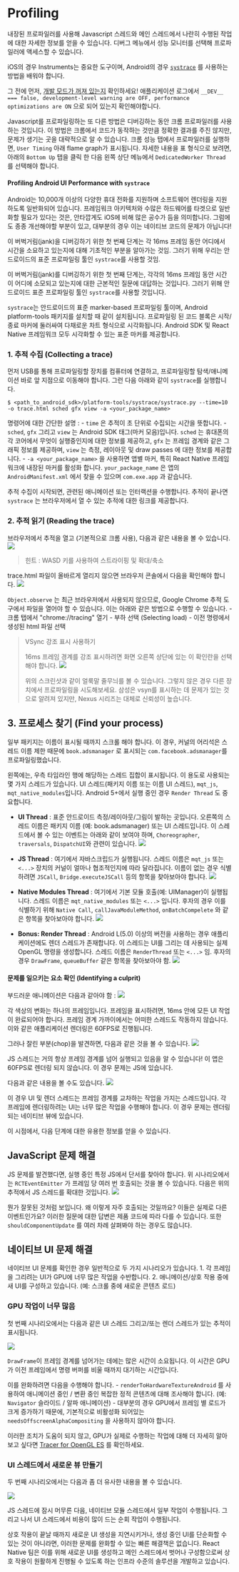 # Profiling
내장된 프로파일러를 사용해 Javascript 스레드와 메인 스레드에서 나란히 수행된 작업에 대한 자세한 정보를 얻을 수 있습니다. 디버그 메뉴에서 성능 모니터를 선택해 프로파일러에 액세스할 수 있습니다. 

iOS의 경우 Instruments는 중요한 도구이며, Android의 경우 [`systrace`](https://reactnative.dev/docs/profiling#profiling-android-ui-performance-with-systrace) 를 사용하는 방법을 배워야 합니다.

그 전에 먼저, [개발 모드가 꺼져 있는지](https://reactnative.dev/docs/performance#running-in-development-mode-devtrue) 확인하세요! 애플리케이션 로그에서 `__DEV__ === false, development-level warning are OFF, performance optimizations are ON` 으로 되어 있는지 확인해야합니다. 

Javascript를 프로파일링하는 또 다른 방법은 디버깅하는 동안 크롬 프로파일러를 사용하는 것입니다. 이 방법은 크롬에서 코드가 동작하는 것만큼 정확한 결과를 주진 않지만, 문제가 생기는 곳을 대략적으로 알 수 있습니다. 크롬 성능 탭에서 프로파일러를 실행하면, `User Timing` 아래 flame graph가 표시됩니다. 자세한 내용을 표 형식으로 보려면, 아래의 `Bottom Up` 탭을 클릭 한 다음 왼쪽 상단 메뉴에서 `DedicatedWorker Thread` 를 선택해야 합니다.

#### Profiling Android UI Performance with `systrace`
Android는 10,000개 이상의 다양한 휴대 전화를 지원하며 소프트웨어 렌더링을 지원하도록 일반화되어 있습니다. 프레임워크 아키텍처와 수많은 하드웨어를 타겟으로 일반화할 필요가 있다는 것은, 안타깝게도 iOS에 비해 많은 공수가 듬을 의미합니다. 그럼에도 종종 개선해야할 부분이 있고, 대부분의 경우 이는 네이티브 코드의 문제가 아닙니다!

이 버벅거림(jank)을 디버깅하기 위한 첫 번째 단계는 각 16ms 프레임 동안 어디에서 시간을 소요하고 있는지에 대해 기초적인 부분을 알아가는 것임. 그러기 위해 우리는 안드로이드의 표준 프로파일링 툴인 `systrace`를 사용할 것임.

이 버벅거림(jank)를 디버깅하기 위한 첫 번째 단계는, 각각의 16ms 프레임 동안 시간이 어디에 소모되고 있는지에 대한 근본적인 질문에 대답하는 것입니다. 그러기 위해 안드로이드 표준 프로파일링 툴인 `systrace`를 사용할 것입니다.

`systrace`는 안드로이드의 표준 marker-based 프로파일링 툴이며, Android platform-tools 패키지를 설치할 때 같이 설치됩니다. 프로파일링 된 코드 블록은 시작/종료 마커에 둘러싸여 다채로운 차트 형식으로 시각화됩니다. Android SDK 및 React Native 프레임워크 모두 시각화할 수 있는 표준 마커를 제공합니다. 

### 1. 추적 수집 (Collecting a trace)
먼저 USB를 통해 프로파일링할 장치를 컴퓨터에 연결하고, 프로파일링할 탐색/애니메이션 바로 앞 지점으로 이동해야 합니다. 그런 다음 아래와 같이 `systrace`를 실행합니다. 
```
$ <path_to_android_sdk>/platform-tools/systrace/systrace.py --time=10 -o trace.html sched gfx view -a <your_package_name>
```

명령어에 대한 간단한 설명 :
	- `time` 은 추적이 초 단위로 수집되는 시간을 뜻합니다. 
	- `sched`, `gfx` 그리고 `view` 는 Android SDK 태그(마커 모음)입니다. `sched` 는 휴대폰의 각 코어에서 무엇이 실행중인지에 대한 정보를 제공하고, `gfx` 는 프레임 경계와 같은 그래픽 정보를 제공하며, `view` 는 측정, 레이아웃 및 draw passes 에 대한 정보를 제공합니다. 
    - `-a <your_package_name>` 을 사용하면 앱별 마커, 특히 React Native 프레임워크에 내장된 마커를 활성화 합니다. `your_package_name` 은 앱의 `AndroidManifest.xml` 에서 찾을 수 있으며 `com.exe.app` 과 같습니다. 

추적 수집이 시작되면, 관련된 애니메이션 또는 인터랙션을 수행합니다. 추적이 끝나면 `systrace` 는 브라우저에서 열 수 있는 추적에 대한 링크를 제공합니다. 

### 2. 추적 읽기 (Reading the trace)
브라우저에서 추적을 열고 (기본적으로 크롬 사용), 다음과 같은 내용을 볼 수 있습니다. 
![](https://images.velog.io/images/leejiwonn/post/4c5b474c-3eb7-4f6f-8ff5-6e6f0e703d12/image.png)

> 힌트 : WASD 키를 사용하여 스트라이핑 및 확대/축소

trace.html 파일이 올바르게 열리지 않으면 브라우저 콘솔에서 다음을 확인해야 합니다. 
![](https://images.velog.io/images/leejiwonn/post/162ac4ea-d0f8-4bce-bda1-ba2a23e91acb/image.png)

`Object.observe` 는 최근 브라우저에서 사용되지 않으므로, Google Chrome 추적 도구에서 파일을 열어야 할 수 있습니다. 이는 아래와 같은 방법으로 수행할 수 있습니다.
	- 크롬 탭에서 "chrome://tracing" 열기
    - 부하 선택 (Selecting load)
    - 이전 명령에서 생성된 html 파일 선택

> VSync 강조 표시 사용하기
> 
> 16ms 프레임 경계를 강조 표시하려면 화면 오른쪽 상단에 있는 이 확인란을 선택해야 합니다.
> ![](https://images.velog.io/images/leejiwonn/post/961b83a9-051c-4707-8d97-e22c826abe1b/image.png)
>
> 위의 스크린샷과 같이 얼룩말 줄무늬를 볼 수 있습니다. 그렇지 않은 경우 다른 장치에서 프로파일링을 시도해보세요. 삼성은 vsyn를 표시하는 데 문제가 있는 것으로 알려져 있지만, Nexus 시리즈는 대체로 신뢰성이 높습니다. 

## 3. 프로세스 찾기 (Find your process)
일부 패키지는 이름이 표시될 때까지 스크롤 해야 합니다. 이 경우, 커널의 어리석은 스레드 이름 제한 때문에 `book.adsmanager` 로 표시되는 `com.facebook.adsmanager`를 프로파일링했습니다. 

왼쪽에는, 우측 타임라인 행에 해당하는 스레드 집합이 표시됩니다. 이 용도로 사용되는 몇 가지 스레드가 있습니다. UI 스레드(패키지 이름 또는 이름 UI 스레드), `mqt_js`, `mqt_native_modules`입니다. Android 5+에서 실행 중인 경우 `Render Thread` 도 중요합니다. 

- **UI Thread** : 표준 안드로이드 측정/레이아웃/그림이 발하는 곳입니다. 오른쪽의 스레드 이름은 패키지 이름 (예: book.adsmanager) 또는 UI 스레드입니다. 이 스레드에서 볼 수 있는 이벤트는 아래와 같이 보여야 하며, `Choreographer`, `traversals`, `DispatchUI`와 관련이 있습니다. 
![](https://images.velog.io/images/leejiwonn/post/53dda83a-1c33-4767-83e5-0cad50363afd/image.png)

- **JS Thread** : 여기에서 자바스크립드가 실행됩니다. 스레드 이름은 `mqt_js` 또는 `<...>` 장치의 커널이 얼마나 협조적인지에 따라 달라집니다. 이름이 없는 경우 식별하려면 `JSCall`, `Bridge.executeJSCall` 등의 항목을 찾아보아야 합니다.
![](https://images.velog.io/images/leejiwonn/post/421d003a-9414-403e-8b67-a1235b63e7cc/image.png)

- **Native Modules Thread** : 여기에서 기본 모듈 호출(예: UIManager)이 실행됩니다. 스레드 이름은 `mqt_native_modules` 또는 `<...>` 입니다. 후자의 경우 이를 식별하기 위해 `Native Call`, `callJavaModuleMethod`, `onBatchCompelete` 와 같은 항목을 찾아보아야 합니다. 
![](https://images.velog.io/images/leejiwonn/post/94fd92ef-71f4-4c17-b133-0a42d1300da1/image.png)

- **Bonus: Render Thread** : Android L(5.0) 이상의 버전을 사용하는 경우 애플리케이션에도 렌더 스레드가 존재합니다. 이 스레드는 UI를 그리는 데 사용되는 실제 OpenGL 명령을 생성합니다. 스레드 이름은 `RenderThread` 또는 `<...>` 임. 후자의 경우 `DrawFrame`, `queueBuffer` 같은 항목을 찾아보아야 함.
![](https://images.velog.io/images/leejiwonn/post/578e9ba7-5798-4908-a227-15645254df98/image.png)
    
#### 문제를 일으키는 요소 확인 (Identifying a culprit)

부드러운 애니메이션은 다음과 같아야 함 :
![](https://images.velog.io/images/leejiwonn/post/c500230f-5cb0-4c30-bd43-ccb02c792920/image.png)

각 색상의 변화는 하나의 프레임입니다. 프레임을 표시하려면, 16ms 안에 모든 UI 작업이 완료되어야 합니다. 프레임 경계 가까이에서는 어떠한 스레드도 작동하지 않습니다. 이와 같은 애플리케이션 렌더링은 60FPS로 진행됩니다. 

그러나 잘린 부분(chop)을 발견하면, 다음과 같은 것을 볼 수 있습니다.
![](https://images.velog.io/images/leejiwonn/post/2bb845e9-2142-499a-92ab-3ff0708ef068/image.png)

JS 스레드는 거의 항상 프레임 경계를 넘어 실행되고 있음을 알 수 있습니다! 이 앱은 60FPS로 렌더링 되지 않습니다. 이 경우 문제는 JS에 있습니다.

다음과 같은 내용을 볼 수도 있습니다. 
![](https://images.velog.io/images/leejiwonn/post/dca7c445-dfcc-4361-8a22-26e9de202ee3/image.png)

이 경우 UI 및 렌더 스레드는 프레임 경계를 교차하는 작업을 가지는 스레드입니다. 각 프레임에 렌더링하려는 UI는 너무 많은 작업을 수행해야 합니다. 이 경우 문제는 렌더링되는 네이티브 뷰에 있습니다. 

이 시점에서, 다음 단계에 대한 유용한 정보를 얻을 수 있습니다. 

## JavaScript 문제 해결 
JS 문제를 발견했다면, 실행 중인 특정 JS에서 단서를 찾아야 합니다. 위 시나리오에서는 `RCTEventEmitter` 가 프레임 당 여러 번 호출되는 것을 볼 수 있습니다. 다음은 위의 추적에서 JS 스레드를 확대한 것입니다. 
![](https://images.velog.io/images/leejiwonn/post/787e7f6f-35b9-4591-8021-a4eba0769e4b/image.png)

뭔가 잘못된 것처럼 보입니다. 왜 이렇게 자주 호출되는 것일까요? 이들은 실제로 다른 이벤트인가요? 이러한 질문에 대한 답변은 제품 코드에 따라 다를 수 있습니다. 또한 `shouldComponentUpdate` 를 여러 차례 살펴봐야 하는 경우도 많습니다. 

## 네이티브 UI 문제 해결

네이티브 UI 문제를 확인한 경우 일반적으로 두 가지 시나리오가 있습니다.
	1. 각 프레임을 그리려는 UI가 GPU에 너무 많은 작업을 수반합니다. 
    2. 애니메이션/상호 작용 중에 새 UI를 구성하고 있습니다. (예: 스크롤 중에 새로운 콘텐츠 로드)
    
### GPU 작업이 너무 많음
첫 번째 시나리오에서는 다음과 같은 UI 스레드 그리고/또는 렌더 스레드가 있는 추적이 표시됩니다. 

![](https://images.velog.io/images/leejiwonn/post/df035869-9ad1-4a75-854a-72f0d4841468/image.png)

`DrawFrame`이 프레임 경계를 넘어가는 데에는 많은 시간이 소요됩니다.  이 시간은 GPU가 이전 프레임에서 명령 버퍼를 비울 때까지 대기하는 시간입니다. 

이를 완화하려면 다음을 수행해야 합니다. 
	- `renderToHardwareTextureAndroid` 를 사용하여 애니메이션 중인 / 변환 중인 복잡한 정적 콘텐츠에 대해 조사해야 합니다. (예: `Navigator` 슬라이드 / 알파 애니메이션)
    - 대부분의 경우 GPU에서 프레임 별 로드가 크게 증가하기 때문에, 기본적으로 비활성화 되어있는 `needsOffscreenAlphaCompositing` 을 사용하지 않아야 합니다. 
    
이러한 조치가 도움이 되지 않고, GPU가 실제로 수행하는 작업에 대해 더 자세히 알아보고 싶다면 [Tracer for OpenGL ES](http://www.androiddocs.com/tools/help/gltracer.html) 를 확인하세요. 

### UI 스레드에서 새로운 뷰 만들기
두 번째 시나리오에서는 다음과 좀 더 유사한 내용을 볼 수 있습니다. 

![](https://images.velog.io/images/leejiwonn/post/880586d9-00f0-49a7-8561-99d02e0e364e/image.png)

JS 스레드에 잠시 머무른 다음, 네이티브 모듈 스레드에서 일부 작업이 수행됩니다. 그리고 나서 UI 스레드에서 비용이 많이 드는 순회 작업이 수행됩니다. 

상호 작용이 끝날 때까지 새로운 UI 생성을 지연시키거나, 생성 중인 UI를 단순화할 수 있는 것이 아니라면, 이러한 문제를 완화할 수 있는 빠른 해결책은 없습니다. React Native 팀은 이를 위해 새로운 UI를 생성하고 메인 스레드에서 벗어나 구성함으로써 상호 작용이 원활하게 진행될 수 있도록 하는 인프라 수준의 솔루션을 개발하고 있습니다. 
